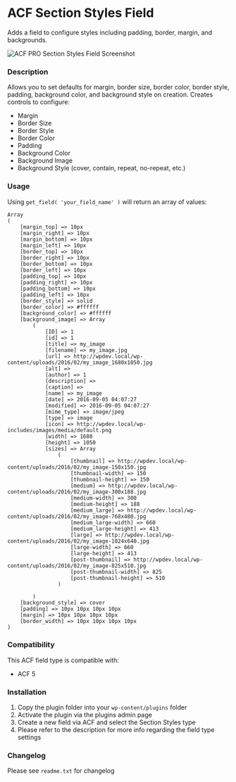 # ACF Section Styles Field

Adds a field to configure styles including padding, border, margin, and backgrounds.

![ACF PRO Section Styles Field Screenshot](/assets/images/acf-pro-section-styles-field.png?raw=true)

### Description

Allows you to set defaults for margin, border size, border color, border style, padding, background color, and background style on creation. Creates controls to configure:

* Margin
* Border Size
* Border Style
* Border Color
* Padding
* Background Color
* Background Image
* Background Style (cover, contain, repeat, no-repeat, etc.)

### Usage

Using `get_field( 'your_field_name' )` will return an array of values:

```
Array
(
    [margin_top] => 10px
    [margin_right] => 10px
    [margin_bottom] => 10px
    [margin_left] => 10px
    [border_top] => 10px
    [border_right] => 10px
    [border_bottom] => 10px
    [border_left] => 10px
    [padding_top] => 10px
    [padding_right] => 10px
    [padding_bottom] => 10px
    [padding_left] => 10px
    [border_style] => solid
    [border_color] => #ffffff
    [background_color] => #ffffff
    [background_image] => Array
        (
            [ID] => 1
            [id] => 1
            [title] => my_image
            [filename] => my_image.jpg
            [url] => http://wpdev.local/wp-content/uploads/2016/02/my_image_1680x1050.jpg
            [alt] => 
            [author] => 1
            [description] => 
            [caption] => 
            [name] => my_image
            [date] => 2016-09-05 04:07:27
            [modified] => 2016-09-05 04:07:27
            [mime_type] => image/jpeg
            [type] => image
            [icon] => http://wpdev.local/wp-includes/images/media/default.png
            [width] => 1680
            [height] => 1050
            [sizes] => Array
                (
                    [thumbnail] => http://wpdev.local/wp-content/uploads/2016/02/my_image-150x150.jpg
                    [thumbnail-width] => 150
                    [thumbnail-height] => 150
                    [medium] => http://wpdev.local/wp-content/uploads/2016/02/my_image-300x188.jpg
                    [medium-width] => 300
                    [medium-height] => 188
                    [medium_large] => http://wpdev.local/wp-content/uploads/2016/02/my_image-768x480.jpg
                    [medium_large-width] => 660
                    [medium_large-height] => 413
                    [large] => http://wpdev.local/wp-content/uploads/2016/02/my_image-1024x640.jpg
                    [large-width] => 660
                    [large-height] => 413
                    [post-thumbnail] => http://wpdev.local/wp-content/uploads/2016/02/my_image-825x510.jpg
                    [post-thumbnail-width] => 825
                    [post-thumbnail-height] => 510
                )

        )
    [background_style] => cover
    [padding] => 10px 10px 10px 10px
    [margin] => 10px 10px 10px 10px
    [border_width] => 10px 10px 10px 10px
)
```

### Compatibility

This ACF field type is compatible with:
* ACF 5

### Installation

1. Copy the plugin folder into your `wp-content/plugins` folder
2. Activate the plugin via the plugins admin page
3. Create a new field via ACF and select the Section Styles type
4. Please refer to the description for more info regarding the field type settings

### Changelog
Please see `readme.txt` for changelog

